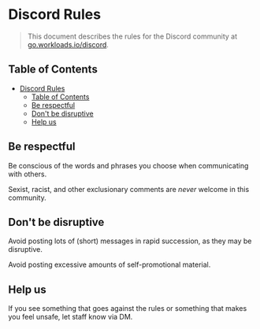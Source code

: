 # Discord Rules

> This document describes the rules for the Discord community at [go.workloads.io/discord](https://go.workloads.io/discord).

## Table of Contents

<!-- TOC -->
* [Discord Rules](#discord-rules)
  * [Table of Contents](#table-of-contents)
  * [Be respectful](#be-respectful)
  * [Don't be disruptive](#dont-be-disruptive)
  * [Help us](#help-us)
<!-- TOC -->

## Be respectful

Be conscious of the words and phrases you choose when communicating with others.

<!-- vale alex.ProfanityMaybe = NO -->
Sexist, racist, and other exclusionary comments are *never* welcome in this community.
<!-- vale alex.ProfanityMaybe = YES -->

## Don't be disruptive

Avoid posting lots of (short) messages in rapid succession, as they may be disruptive.

Avoid posting excessive amounts of self-promotional material.

## Help us

If you see something that goes against the rules or something that makes you feel unsafe, let staff know via DM.
